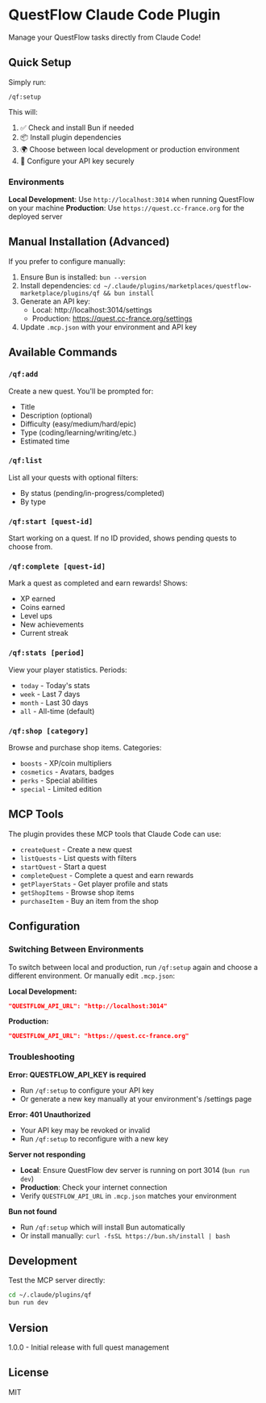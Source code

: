 # QuestFlow Claude Code Plugin

Manage your QuestFlow tasks directly from Claude Code!

## Quick Setup

Simply run:
```
/qf:setup
```

This will:
1. ✅ Check and install Bun if needed
2. 📦 Install plugin dependencies
3. 🌍 Choose between local development or production environment
4. 🔑 Configure your API key securely

### Environments

**Local Development**: Use `http://localhost:3014` when running QuestFlow on your machine
**Production**: Use `https://quest.cc-france.org` for the deployed server

## Manual Installation (Advanced)

If you prefer to configure manually:

1. Ensure Bun is installed: `bun --version`
2. Install dependencies: `cd ~/.claude/plugins/marketplaces/questflow-marketplace/plugins/qf && bun install`
3. Generate an API key:
   - Local: http://localhost:3014/settings
   - Production: https://quest.cc-france.org/settings
4. Update `.mcp.json` with your environment and API key

## Available Commands

### `/qf:add`
Create a new quest. You'll be prompted for:
- Title
- Description (optional)
- Difficulty (easy/medium/hard/epic)
- Type (coding/learning/writing/etc.)
- Estimated time

### `/qf:list`
List all your quests with optional filters:
- By status (pending/in-progress/completed)
- By type

### `/qf:start [quest-id]`
Start working on a quest. If no ID provided, shows pending quests to choose from.

### `/qf:complete [quest-id]`
Mark a quest as completed and earn rewards! Shows:
- XP earned
- Coins earned
- Level ups
- New achievements
- Current streak

### `/qf:stats [period]`
View your player statistics. Periods:
- `today` - Today's stats
- `week` - Last 7 days
- `month` - Last 30 days
- `all` - All-time (default)

### `/qf:shop [category]`
Browse and purchase shop items. Categories:
- `boosts` - XP/coin multipliers
- `cosmetics` - Avatars, badges
- `perks` - Special abilities
- `special` - Limited edition

## MCP Tools

The plugin provides these MCP tools that Claude Code can use:

- `createQuest` - Create a new quest
- `listQuests` - List quests with filters
- `startQuest` - Start a quest
- `completeQuest` - Complete a quest and earn rewards
- `getPlayerStats` - Get player profile and stats
- `getShopItems` - Browse shop items
- `purchaseItem` - Buy an item from the shop

## Configuration

### Switching Between Environments

To switch between local and production, run `/qf:setup` again and choose a different environment. Or manually edit `.mcp.json`:

**Local Development:**
```json
"QUESTFLOW_API_URL": "http://localhost:3014"
```

**Production:**
```json
"QUESTFLOW_API_URL": "https://quest.cc-france.org"
```

### Troubleshooting

**Error: QUESTFLOW_API_KEY is required**
- Run `/qf:setup` to configure your API key
- Or generate a new key manually at your environment's /settings page

**Error: 401 Unauthorized**
- Your API key may be revoked or invalid
- Run `/qf:setup` to reconfigure with a new key

**Server not responding**
- **Local**: Ensure QuestFlow dev server is running on port 3014 (`bun run dev`)
- **Production**: Check your internet connection
- Verify `QUESTFLOW_API_URL` in `.mcp.json` matches your environment

**Bun not found**
- Run `/qf:setup` which will install Bun automatically
- Or install manually: `curl -fsSL https://bun.sh/install | bash`

## Development

Test the MCP server directly:
```bash
cd ~/.claude/plugins/qf
bun run dev
```

## Version

1.0.0 - Initial release with full quest management

## License

MIT
